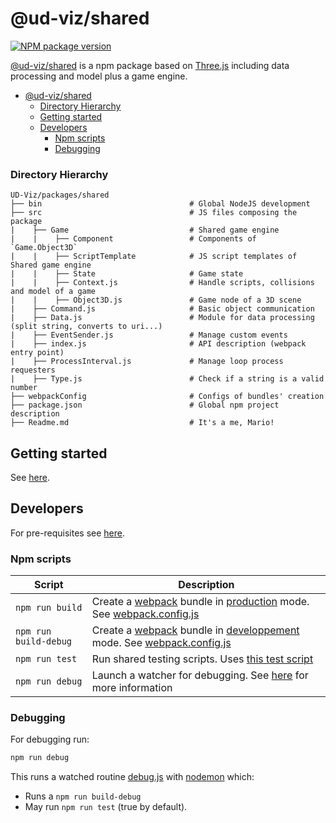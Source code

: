 # @ud-viz/shared

[![NPM package version](https://badgen.net/npm/v/@ud-viz/shared)](https://npmjs.com/package/@ud-viz/shared)

[@ud-viz/shared](https://npmjs.com/package/@ud-viz/shared) is a npm package based on [Three.js](https://threejs.org/) including data processing and model plus a game engine.

- [@ud-viz/shared](#ud-vizshared)
  - [Directory Hierarchy](#directory-hierarchy)
  - [Getting started](#getting-started)
  - [Developers](#developers)
    - [Npm scripts](#npm-scripts)
    - [Debugging](#debugging)

### Directory Hierarchy

```
UD-Viz/packages/shared
├── bin                                 # Global NodeJS development
├── src                                 # JS files composing the package
|    ├── Game                           # Shared game engine
|    |    ├── Component                 # Components of `Game.Object3D`
|    |    ├── ScriptTemplate            # JS script templates of Shared game engine
|    |    ├── State                     # Game state
|    |    ├── Context.js                # Handle scripts, collisions and model of a game
|    |    ├── Object3D.js               # Game node of a 3D scene
|    ├── Command.js                     # Basic object communication
|    ├── Data.js                        # Module for data processing (split string, converts to uri...)
|    ├── EventSender.js                 # Manage custom events
|    ├── index.js                       # API description (webpack entry point)
|    ├── ProcessInterval.js             # Manage loop process requesters
|    ├── Type.js                        # Check if a string is a valid number
├── webpackConfig                       # Configs of bundles' creation
├── package.json                        # Global npm project description
├── Readme.md                           # It's a me, Mario!
```

## Getting started

See [here](https://github.com/VCityTeam/UD-Viz/blob/master/Readme.md#getting-started).

## Developers

For pre-requisites see [here](https://github.com/VCityTeam/UD-Viz/blob/master/docs/static/Developers.md#pre-requisites).

### Npm scripts

| Script                | Description                                                                                                                                                                   |
| --------------------- | ----------------------------------------------------------------------------------------------------------------------------------------------------------------------------- |
| `npm run build`       | Create a [webpack](https://webpack.js.org/) bundle in [production](./webpackConfig/webpack.config.prod.js) mode. See [webpack.config.js](./webpackConfig/webpack.config.js)   |
| `npm run build-debug` | Create a [webpack](https://webpack.js.org/) bundle in [developpement](./webpackConfig/webpack.config.dev.js) mode. See [webpack.config.js](./webpackConfig/webpack.config.js) |
| `npm run test`        | Run shared testing scripts. Uses [this test script](./bin/test.js)                                                                                                            |
| `npm run debug`       | Launch a watcher for debugging. See [here](#debugging) for more information                                                                                                   |

### Debugging

For debugging run:

```bash
npm run debug
```

This runs a watched routine [debug.js](./bin/debug.js) with [nodemon](https://www.npmjs.com/package/nodemon) which:

- Runs a `npm run build-debug`
- May run `npm run test` (true by default).
